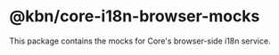 # @kbn/core-i18n-browser-mocks

This package contains the mocks for Core's browser-side i18n service.
